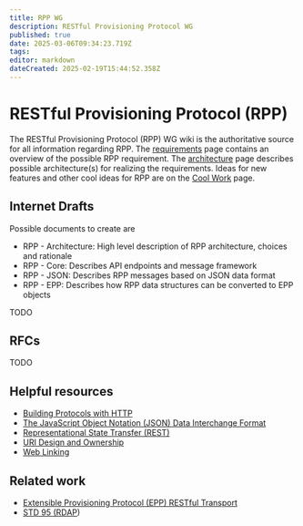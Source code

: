 ```yaml
---
title: RPP WG
description: RESTful Provisioning Protocol WG
published: true
date: 2025-03-06T09:34:23.719Z
tags: 
editor: markdown
dateCreated: 2025-02-19T15:44:52.358Z
---
```


# RESTful Provisioning Protocol (RPP)
The RESTful Provisioning Protocol (RPP) WG wiki is the authoritative source for all information regarding RPP.  The [requirements](https://wiki.ietf.org/en/group/rpp/requirements) page contains  an overview of the possible RPP requirement. The [architecture](https://wiki.ietf.org/en/group/rpp/rpp-architecture) page describes possible architecture(s) for realizing the requirements. Ideas for new features and other cool ideas for RPP are on the [Cool Work](https://wiki.ietf.org/en/group/rpp/cool-work) page.

## Internet Drafts

Possible documents to create are
- RPP - Architecture: High level description of RPP architecture, choices and rationale
- RPP - Core: Describes API endpoints and message framework
- RPP - JSON: Describes RPP messages based on JSON data format 
- RPP - EPP: Describes how RPP data structures can be converted to EPP objects


TODO

## RFCs

TODO


## Helpful resources

- [Building Protocols with HTTP](https://datatracker.ietf.org/doc/html/rfc9205)
- [The JavaScript Object Notation (JSON) Data Interchange Format](https://datatracker.ietf.org/doc/html/rfc8259)
- [Representational State Transfer (REST)](https://ics.uci.edu/~fielding/pubs/dissertation/rest_arch_style.htm)
- [URI Design and Ownership](https://datatracker.ietf.org/doc/html/rfc8820)
- [Web Linking](https://datatracker.ietf.org/doc/html/rfc8288)

## Related work

- [Extensible Provisioning Protocol (EPP) RESTful Transport](https://datatracker.ietf.org/doc/draft-wullink-restful-epp/)
- [STD 95 (RDAP](https://www.rfc-editor.org/info/std95))
